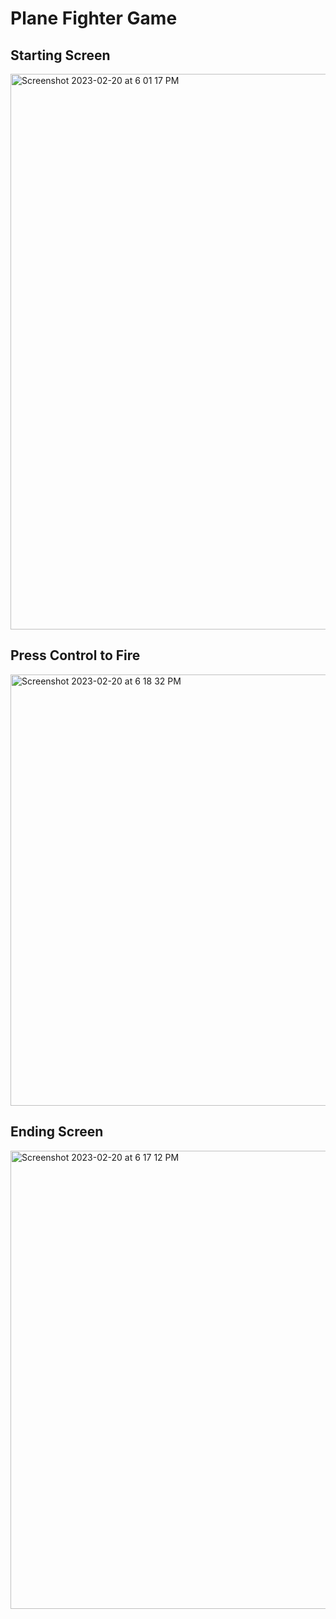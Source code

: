 # Plane Fighter Game

## Starting Screen
<img width="889" alt="Screenshot 2023-02-20 at 6 01 17 PM" src="https://user-images.githubusercontent.com/99364709/220229075-2cd841be-fc41-44a7-9d74-70916428f794.png">

## Press Control to Fire
<img width="690" alt="Screenshot 2023-02-20 at 6 18 32 PM" src="https://user-images.githubusercontent.com/99364709/220230875-b859855e-6177-4bef-a552-31c096eb0703.png">



## Ending Screen
<img width="733" alt="Screenshot 2023-02-20 at 6 17 12 PM" src="https://user-images.githubusercontent.com/99364709/220230708-e1430cc0-90ff-401a-95b9-decb59f708f7.png">
